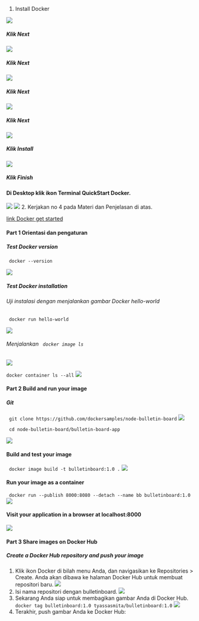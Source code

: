 1. Install Docker

![](https://github.com/Tyassasmita/tekn-cloud-computing/blob/master/minggu-07/L1.jpg)
##### Klik Next
![](https://github.com/Tyassasmita/tekn-cloud-computing/blob/master/minggu-07/L2.jpg)
##### Klik Next
![](https://github.com/Tyassasmita/tekn-cloud-computing/blob/master/minggu-07/L3.jpg)
##### Klik Next
![](https://github.com/Tyassasmita/tekn-cloud-computing/blob/master/minggu-07/L4.jpg)
##### Klik Next
![](https://github.com/Tyassasmita/tekn-cloud-computing/blob/master/minggu-07/L5.jpg)
##### Klik Install
![](https://github.com/Tyassasmita/tekn-cloud-computing/blob/master/minggu-07/L6.jpg)
##### Klik Finish
#### Di Desktop klik ikon Terminal QuickStart Docker.
![](https://github.com/Tyassasmita/tekn-cloud-computing/blob/master/minggu-07/L8.jpg)
![](https://github.com/Tyassasmita/tekn-cloud-computing/blob/master/minggu-07/L7.jpg)
2. Kerjakan no 4 pada Materi dan Penjelasan di atas.

[link Docker get started](https://docs.docker.com/get-started/)
#### Part 1 Orientasi dan pengaturan
##### Test Docker version
``` docker --version```

![](https://github.com/Tyassasmita/tekn-cloud-computing/blob/master/minggu-07/G1.jpg)
##### Test Docker installation
###### Uji instalasi dengan menjalankan gambar Docker hello-world
``` docker run hello-world```

![](https://github.com/Tyassasmita/tekn-cloud-computing/blob/master/minggu-07/G2.jpg)
###### Menjalankan ``` docker image ls```
![](https://github.com/Tyassasmita/tekn-cloud-computing/blob/master/minggu-07/G3.jpg)

``` docker container ls --all ```
![](https://github.com/Tyassasmita/tekn-cloud-computing/blob/master/minggu-07/G4.jpg)
#### Part 2 Build and run your image
##### Git
``` git clone https://github.com/dockersamples/node-bulletin-board```
![](https://github.com/Tyassasmita/tekn-cloud-computing/blob/master/minggu-07/P21.jpg)

``` cd node-bulletin-board/bulletin-board-app``` 

![](https://github.com/Tyassasmita/tekn-cloud-computing/blob/master/minggu-07/P22.jpg)
#### Build and test your image
``` docker image build -t bulletinboard:1.0 .```
![](https://github.com/Tyassasmita/tekn-cloud-computing/blob/master/minggu-07/P23.jpg)
#### Run your image as a container
``` docker run --publish 8000:8080 --detach --name bb bulletinboard:1.0```
![](https://github.com/Tyassasmita/tekn-cloud-computing/blob/master/minggu-07/P24.jpg)
#### Visit your application in a browser at localhost:8000
![](https://github.com/Tyassasmita/tekn-cloud-computing/blob/master/minggu-07/P26.jpg)
#### Part 3 Share images on Docker Hub
##### Create a Docker Hub repository and push your image
1. Klik ikon Docker di bilah menu Anda, dan navigasikan ke Repositories > Create. Anda akan dibawa ke halaman Docker Hub untuk membuat repositori baru.
![](https://github.com/Tyassasmita/tekn-cloud-computing/blob/master/minggu-07/P31.jpg)
2. Isi nama repositori dengan bulletinboard. 
![](https://github.com/Tyassasmita/tekn-cloud-computing/blob/master/minggu-07/P32.jpg)
3. Sekarang Anda siap untuk membagikan gambar Anda di Docker Hub.
``` docker tag bulletinboard:1.0 tyassasmita/bulletinboard:1.0```
![](https://github.com/Tyassasmita/tekn-cloud-computing/blob/master/minggu-07/P33.jpg)
4. Terakhir, push gambar Anda ke Docker Hub: